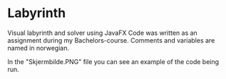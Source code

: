 # Labyrinth
Visual labyrinth and solver using JavaFX
Code was written as an assignment during my Bachelors-course. Comments and variables are named in norwegian. 

In the "Skjermbilde.PNG" file you can see an example of the code being run. 
